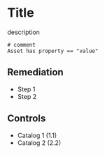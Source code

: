 # Title

description

```ccl
# comment
Asset has property == "value"
```

## Remediation

* Step 1
* Step 2 

## Controls

* Catalog 1 (1.1)
* Catalog 2 (2.2)
